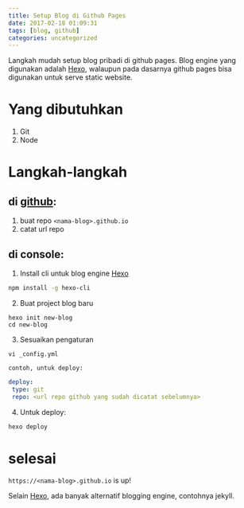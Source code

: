 ```yaml
---
title: Setup Blog di Github Pages
date: 2017-02-18 01:09:31
tags: [blog, github]
categories: uncategorized
---
```


Langkah mudah setup blog pribadi di github pages. Blog engine yang digunakan adalah [Hexo](https://hexo.io), walaupun pada dasarnya github pages bisa digunakan untuk serve static website.

<!-- more -->

# Yang dibutuhkan
1. Git
2. Node

# Langkah-langkah

## di [github](https://github.com):
1. buat repo `<nama-blog>.github.io`
2. catat url repo

## di console:

1. Install cli untuk blog engine [Hexo](https://hexo.io)
```sh
npm install -g hexo-cli
```

2. Buat project blog baru
```
hexo init new-blog
cd new-blog
```

3. Sesuaikan pengaturan
```
vi _config.yml
```
    contoh, untuk deploy:
```yaml
deploy:
 type: git
 repo: <url repo github yang sudah dicatat sebelumnya>
```

4. Untuk deploy:
```sh
hexo deploy
```

# selesai

`https://<nama-blog>.github.io` is up!

Selain [Hexo](https://hexo.io), ada banyak alternatif blogging engine, contohnya jekyll.
